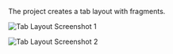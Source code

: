 The project creates a tab layout with fragments.

![Tab Layout Screenshot 1](https://raw.github.com/gSrikar/TabLayout/master/screeenshots/Screenshot_2017-02-21-20-26-22-331.jpg)

![Tab Layout Screenshot 2](https://raw.github.com/gSrikar/TabLayout/master/screeenshots/Screenshot_2017-02-21-20-26-16-577.jpg)
